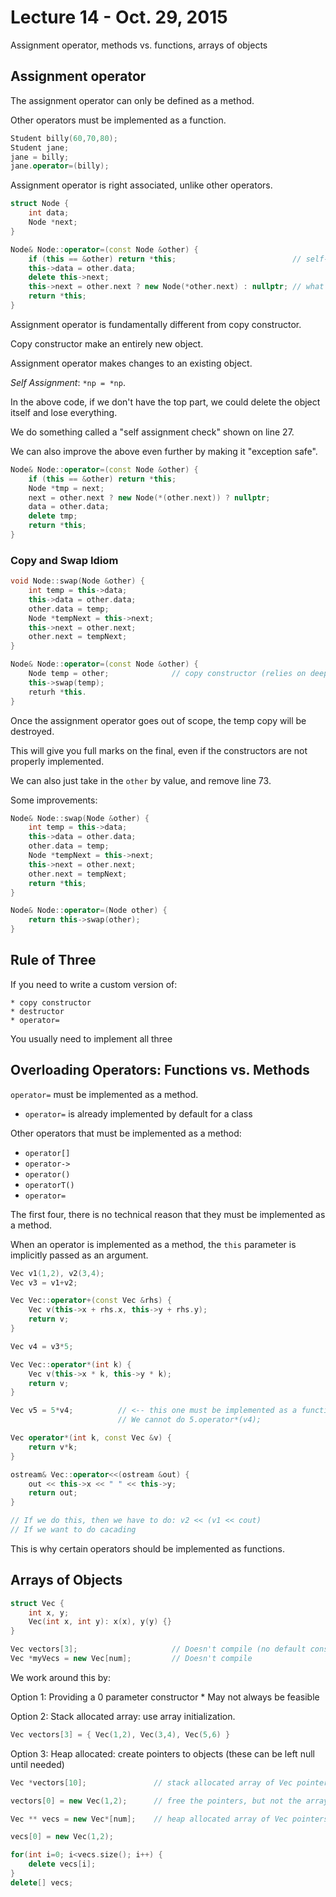 # Lecture 14 - Oct. 29, 2015

Assignment operator, methods vs. functions, arrays of objects

## Assignment operator

The assignment operator can only be defined as a method.

Other operators must be implemented as a function.

```cpp
Student billy(60,70,80);
Student jane;
jane = billy;
jane.operator=(billy);
```

Assignment operator is right associated, unlike other operators.

```cpp
struct Node {
    int data;
    Node *next;
}

Node& Node::operator=(const Node &other) {
    if (this == &other) return *this;                          // self-assignment check
    this->data = other.data;
    delete this->next;
    this->next = other.next ? new Node(*other.next) : nullptr; // what if 'new' fails?
    return *this;
}
```

Assignment operator is fundamentally different from copy constructor.

Copy constructor make an entirely new object.

Assignment operator makes changes to an existing object.

*Self Assignment*: `*np = *np`.

In the above code, if we don't have the top part, we could delete the object itself and lose everything. 

We do something called a "self assignment check" shown on line 27.

We can also improve the above even further by making it "exception safe".

```cpp
Node& Node::operator=(const Node &other) {
    if (this == &other) return *this;
    Node *tmp = next;
    next = other.next ? new Node(*(other.next)) ? nullptr;
    data = other.data;
    delete tmp;
    return *this;
}
```

### Copy and Swap Idiom

```cpp
void Node::swap(Node &other) {
    int temp = this->data;
    this->data = other.data;
    other.data = temp;
    Node *tempNext = this->next;
    this->next = other.next;
    other.next = tempNext;
}

Node& Node::operator=(const Node &other) {
    Node temp = other;              // copy constructor (relies on deep copy constructor)
    this->swap(temp);
    returh *this.
}
```

Once the assignment operator goes out of scope, the temp copy will be destroyed.

This will give you full marks on the final, even if the constructors are not properly implemented.

We can also just take in the `other` by value, and remove line 73.

Some improvements:

```cpp
Node& Node::swap(Node &other) {
    int temp = this->data;
    this->data = other.data;
    other.data = temp;
    Node *tempNext = this->next;
    this->next = other.next;
    other.next = tempNext;
    return *this;
}

Node& Node::operator=(Node other) {
    return this->swap(other);
}
```

## Rule of Three

If you need to write a custom version of:

    * copy constructor
    * destructor
    * operator=

You usually need to implement all three

## Overloading Operators: Functions vs. Methods

`operator=` must be implemented as a method.

* `operator=` is already implemented by default for a class

Other operators that must be implemented as a method:

* `operator[]`
* `operator->`
* `operator()`
* `operatorT()`
* `operator=` 

The first four, there is no technical reason that they must be implemented as a method.

When an operator is implemented as a method, the `this` parameter is implicitly passed as an argument.

```cpp
Vec v1(1,2), v2(3,4);
Vec v3 = v1+v2;

Vec Vec::operator+(const Vec &rhs) {
    Vec v(this->x + rhs.x, this->y + rhs.y);
    return v; 
}

Vec v4 = v3*5;

Vec Vec::operator*(int k) {
    Vec v(this->x * k, this->y * k);
    return v;
}

Vec v5 = 5*v4;          // <-- this one must be implemented as a function
                        // We cannot do 5.operator*(v4);

Vec operator*(int k, const Vec &v) {
    return v*k;
}

ostream& Vec::operator<<(ostream &out) {
    out << this->x << " " << this->y;
    return out;    
}

// If we do this, then we have to do: v2 << (v1 << cout)
// If we want to do cacading
```

This is why certain operators should be implemented as functions.

## Arrays of Objects

```cpp
struct Vec {
    int x, y;
    Vec(int x, int y): x(x), y(y) {}
}

Vec vectors[3];                     // Doesn't compile (no default constructor)
Vec *myVecs = new Vec[num];         // Doesn't compile
```

We work around this by:

Option 1: Providing a 0 parameter constructor
    * May not always be feasible

Option 2: Stack allocated array: use array initialization.

```cpp
Vec vectors[3] = { Vec(1,2), Vec(3,4), Vec(5,6) }
```

Option 3: Heap allocated: create pointers to objects (these can be left null until needed)

```cpp
Vec *vectors[10];               // stack allocated array of Vec pointers

vectors[0] = new Vec(1,2);      // free the pointers, but not the array itself

Vec ** vecs = new Vec*[num];    // heap allocated array of Vec pointers

vecs[0] = new Vec(1,2);

for(int i=0; i<vecs.size(); i++) {
    delete vecs[i];
}
delete[] vecs;
```
